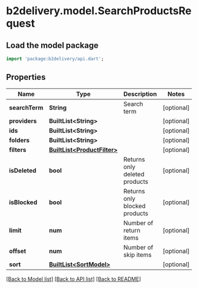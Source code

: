 # b2delivery.model.SearchProductsRequest

## Load the model package
```dart
import 'package:b2delivery/api.dart';
```

## Properties
Name | Type | Description | Notes
------------ | ------------- | ------------- | -------------
**searchTerm** | **String** | Search term | [optional] 
**providers** | **BuiltList&lt;String&gt;** |  | [optional] 
**ids** | **BuiltList&lt;String&gt;** |  | [optional] 
**folders** | **BuiltList&lt;String&gt;** |  | [optional] 
**filters** | [**BuiltList&lt;ProductFilter&gt;**](ProductFilter.md) |  | [optional] 
**isDeleted** | **bool** | Returns only deleted products | [optional] 
**isBlocked** | **bool** | Returns only blocked products | [optional] 
**limit** | **num** | Number of return items | [optional] 
**offset** | **num** | Number of skip items | [optional] 
**sort** | [**BuiltList&lt;SortModel&gt;**](SortModel.md) |  | [optional] 

[[Back to Model list]](../README.md#documentation-for-models) [[Back to API list]](../README.md#documentation-for-api-endpoints) [[Back to README]](../README.md)


